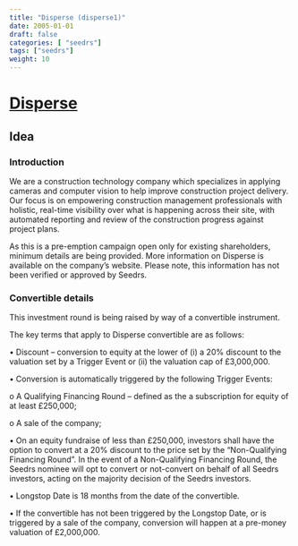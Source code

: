 ```yaml
---
title: "Disperse (disperse1)"
date: 2005-01-01
draft: false
categories: [ "seedrs"]
tags: ["seedrs"]
weight: 10
---
```


# [Disperse](https://www.seedrs.com/disperse1)

## Idea

### Introduction

We are a construction technology company which specializes in applying cameras and computer vision to help improve construction project delivery. Our focus is on empowering construction management professionals with holistic, real-time visibility over what is happening across their site, with automated reporting and review of the construction progress against project plans.

As this is a pre-emption campaign open only for existing shareholders, minimum details are being provided. More information on Disperse is available on the company’s website. Please note, this information has not been verified or approved by Seedrs.

### Convertible details

This investment round is being raised by way of a convertible instrument.

The key terms that apply to Disperse convertible are as follows:

• Discount – conversion to equity at the lower of (i) a 20% discount to the valuation set by a Trigger Event or (ii) the valuation cap of £3,000,000.

• Conversion is automatically triggered by the following Trigger Events:

o A Qualifying Financing Round – defined as the a subscription for equity of at least £250,000;

o A sale of the company;

• On an equity fundraise of less than £250,000, investors shall have the option to convert at a 20% discount to the price set by the “Non-Qualifying Financing Round”. In the event of a Non-Qualifying Financing Round, the Seedrs nominee will opt to convert or not-convert on behalf of all Seedrs investors, acting on the majority decision of the Seedrs investors.

• Longstop Date is 18 months from the date of the convertible.

• If the convertible has not been triggered by the Longstop Date, or is triggered by a sale of the company, conversion will happen at a pre-money valuation of £2,000,000.

